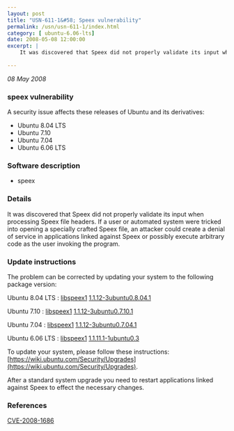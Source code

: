 ```yaml
---
layout: post
title: "USN-611-1&#58; Speex vulnerability"
permalink: /usn/usn-611-1/index.html
category: [ ubuntu-6.06-lts]
date: 2008-05-08 12:00:00
excerpt: |
    It was discovered that Speex did not properly validate its input when processing Speex file headers. If a user or automated system were tricked into opening a specially crafted Speex file, an attacker could create a denial of service in applications linked against Speex or possibly execute arbitrary code as the user invoking the program. 
    
--- 
```

 
 

*08 May 2008*

### speex vulnerability

A security issue affects these releases of Ubuntu and its derivatives:

* Ubuntu 8.04 LTS
* Ubuntu 7.10
* Ubuntu 7.04
* Ubuntu 6.06 LTS

### Software description

* speex 

### Details

It was discovered that Speex did not properly validate its input when processing Speex file headers. If a user or automated system were tricked into opening a specially crafted Speex file, an attacker could create a denial of service in applications linked against Speex or possibly execute arbitrary code as the user invoking the program. 

### Update instructions

The problem can be corrected by updating your system to the following package version:

Ubuntu 8.04 LTS
 : [libspeex1](https://launchpad.net/ubuntu/+source/speex) <span> [1.1.12-3ubuntu0.8.04.1](https://launchpad.net/ubuntu/+source/speex/1.1.12-3ubuntu0.8.04.1) </span> 

Ubuntu 7.10
 : [libspeex1](https://launchpad.net/ubuntu/+source/speex) <span> [1.1.12-3ubuntu0.7.10.1](https://launchpad.net/ubuntu/+source/speex/1.1.12-3ubuntu0.7.10.1) </span> 

Ubuntu 7.04
 : [libspeex1](https://launchpad.net/ubuntu/+source/speex) <span> [1.1.12-3ubuntu0.7.04.1](https://launchpad.net/ubuntu/+source/speex/1.1.12-3ubuntu0.7.04.1) </span> 

Ubuntu 6.06 LTS
 : [libspeex1](https://launchpad.net/ubuntu/+source/speex) <span> [1.1.11.1-1ubuntu0.3](https://launchpad.net/ubuntu/+source/speex/1.1.11.1-1ubuntu0.3) </span> 

To update your system, please follow these instructions: [https://wiki.ubuntu.com/Security/Upgrades](https://wiki.ubuntu.com/Security/Upgrades).

After a standard system upgrade you need to restart applications linked against Speex to effect the necessary changes. 

### References

 
 [CVE-2008-1686](http://people.ubuntu.com/~ubuntu-security/cve/CVE-2008-1686)
 

